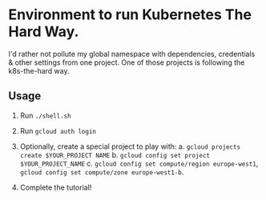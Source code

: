 # Environment to run Kubernetes The Hard Way.

I'd rather not pollute my global namespace with dependencies, credentials & other settings from one project.
One of those projects is following the k8s-the-hard way.

## Usage
1. Run `./shell.sh`
2. Run `gcloud auth login`
3. Optionally, create a special project to play with:
   a. `gcloud projects create $YOUR_PROJECT NAME`
   b. `gcloud config set project $YOUR_PROJECT_NAME`
   c. `gcloud config set compute/region europe-west1`,
      `gcloud config set compute/zone europe-west1-b`.

4. Complete the tutorial!
